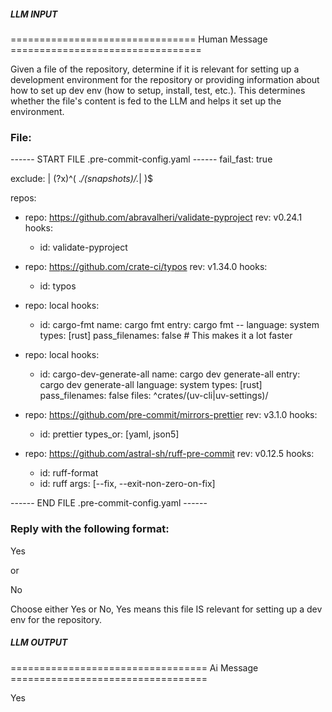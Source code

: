 ##### LLM INPUT #####
================================ Human Message =================================

Given a file of the repository, determine if it is relevant for setting up a development environment for the repository or providing information about how to set up dev env (how to setup, install, test, etc.). This determines whether the file's content is fed to the LLM and helps it set up the environment.

### File:
------ START FILE .pre-commit-config.yaml ------
fail_fast: true

exclude: |
  (?x)^(
    .*/(snapshots)/.*|
  )$

repos:
  - repo: https://github.com/abravalheri/validate-pyproject
    rev: v0.24.1
    hooks:
      - id: validate-pyproject

  - repo: https://github.com/crate-ci/typos
    rev: v1.34.0
    hooks:
      - id: typos

  - repo: local
    hooks:
      - id: cargo-fmt
        name: cargo fmt
        entry: cargo fmt --
        language: system
        types: [rust]
        pass_filenames: false # This makes it a lot faster

  - repo: local
    hooks:
      - id: cargo-dev-generate-all
        name: cargo dev generate-all
        entry: cargo dev generate-all
        language: system
        types: [rust]
        pass_filenames: false
        files: ^crates/(uv-cli|uv-settings)/

  - repo: https://github.com/pre-commit/mirrors-prettier
    rev: v3.1.0
    hooks:
      - id: prettier
        types_or: [yaml, json5]

  - repo: https://github.com/astral-sh/ruff-pre-commit
    rev: v0.12.5
    hooks:
      - id: ruff-format
      - id: ruff
        args: [--fix, --exit-non-zero-on-fix]

------ END FILE .pre-commit-config.yaml ------

### Reply with the following format:

<rel>Yes</rel>

or

<rel>No</rel>

Choose either Yes or No, Yes means this file IS relevant for setting up a dev env for the repository.

##### LLM OUTPUT #####
================================== Ai Message ==================================

<rel>Yes</rel>